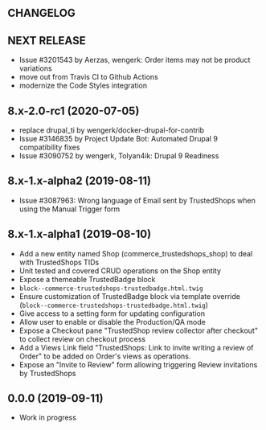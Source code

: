 CHANGELOG
---------

## NEXT RELEASE
 - Issue #3201543 by Aerzas, wengerk: Order items may not be product variations
 - move out from Travis CI to Github Actions 
 - modernize the Code Styles integration

## 8.x-2.0-rc1 (2020-07-05)
 - replace drupal_ti by wengerk/docker-drupal-for-contrib
 - Issue #3146835 by Project Update Bot: Automated Drupal 9 compatibility fixes
 - Issue #3090752 by wengerk, Tolyan4ik: Drupal 9 Readiness

## 8.x-1.x-alpha2 (2019-08-11)
 - Issue #3087963: Wrong language of Email sent by TrustedShops when using the Manual Trigger form

## 8.x-1.x-alpha1 (2019-08-10)
  - Add a new entity named Shop (commerce_trustedshops_shop) to deal with TrustedShops TIDs
  - Unit tested and covered CRUD operations on the Shop entity
  - Expose a themeable TrustedBadge block
  - `block--commerce-trustedshops-trustedbadge.html.twig`
  - Ensure customization of TrustedBadge block via template override (`block--commerce-trustedshops-trustedbadge.html.twig`)
  - Give access to a setting form for updating configuration
  - Allow user to enable or disable the Production/QA mode
  - Expose a Checkout pane "TrustedShop review collector after checkout" to collect review on checkout process
  - Add a Views Link field "TrustedShops: Link to invite writing a review of Order" to be added on Order's views as operations.
  - Expose an "Invite to Review" form allowing triggering Review invitations by TrustedShops

## 0.0.0 (2019-09-11)
  - Work in progress
